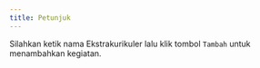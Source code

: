```yaml
---
title: Petunjuk
---
```


Silahkan ketik nama Ekstrakurikuler lalu klik tombol `Tambah` untuk menambahkan kegiatan.
